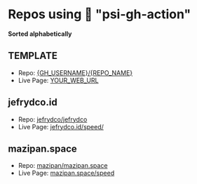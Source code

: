 # Repos using 🐯 "psi-gh-action"

**Sorted alphabetically**

## TEMPLATE

- Repo: [{GH_USERNAME}/{REPO_NAME}](https://github.com/{GH_USERNAME}/{REPO_NAME})
- Live Page: [YOUR_WEB_URL](https://YOUR_WEB_URL)

## jefrydco.id

- Repo: [jefrydco/jefrydco](https://github.com/jefrydco/jefrydco)
- Live Page: [jefrydco.id/speed/](https://jefrydco.id/speed/)


## mazipan.space

- Repo: [mazipan/mazipan.space](https://github.com/mazipan/mazipan.space)
- Live Page: [mazipan.space/speed](https://mazipan.space/speed)


